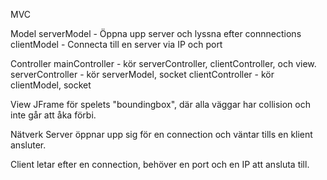 MVC

Model 
serverModel - Öppna upp server och lyssna efter connnections
clientModel - Connecta till en server via IP och port


Controller
mainController - kör serverController, clientController, och view. 
serverController - kör serverModel, socket
clientController - kör clientModel, socket


View
JFrame för spelets "boundingbox", där alla väggar har collision och inte går att åka förbi. 


Nätverk
Server öppnar upp sig för en connection och väntar tills en klient ansluter.

Client letar efter en connection, behöver en port och en IP att ansluta till. 
